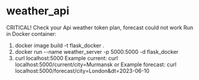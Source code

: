 # weather_api
CRITICAL!
Check your Api weather token plan, forecast could not work
Run in Docker container:
1. docker image build -t flask_docker .
2. docker run --name weather_server -p 5000:5000 -d flask_docker
3. curl localhost:5000
Example current: curl localhost:5000/current/city=Murmansk
or 
Example forecast: curl localhost:5000/forecast/city=London&dt=2023-06-10
